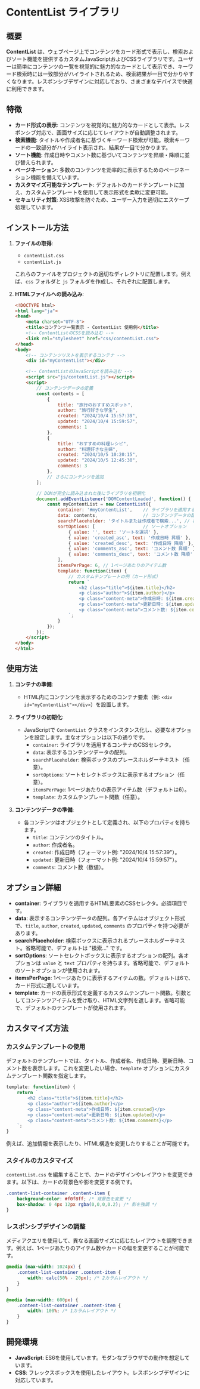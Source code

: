 # ContentList ライブラリ

## 概要

**ContentList** は、ウェブページ上でコンテンツをカード形式で表示し、検索およびソート機能を提供するカスタムJavaScriptおよびCSSライブラリです。ユーザーは簡単にコンテンツの一覧を視覚的に魅力的なカードとして表示でき、キーワード検索時には一致部分がハイライトされるため、検索結果が一目で分かりやすくなります。レスポンシブデザインに対応しており、さまざまなデバイスで快適に利用できます。

## 特徴

- **カード形式の表示**: コンテンツを視覚的に魅力的なカードとして表示。レスポンシブ対応で、画面サイズに応じてレイアウトが自動調整されます。
- **検索機能**: タイトルや作成者名に基づくキーワード検索が可能。検索キーワードの一致部分がハイライト表示され、結果が一目で分かります。
- **ソート機能**: 作成日時やコメント数に基づいてコンテンツを昇順・降順に並び替えられます。
- **ページネーション**: 多数のコンテンツを効率的に表示するためのページネーション機能を備えています。
- **カスタマイズ可能なテンプレート**: デフォルトのカードテンプレートに加え、カスタムテンプレートを使用して表示形式を柔軟に変更可能。
- **セキュリティ対策**: XSS攻撃を防ぐため、ユーザー入力を適切にエスケープ処理しています。

## インストール方法

1. **ファイルの取得**:
   - `contentList.css`
   - `contentList.js`

   これらのファイルをプロジェクトの適切なディレクトリに配置します。例えば、`css` フォルダと `js` フォルダを作成し、それぞれに配置します。

2. **HTMLファイルへの読み込み**:

   ```html
   <!DOCTYPE html>
   <html lang="ja">
   <head>
       <meta charset="UTF-8">
       <title>コンテンツ一覧表示 - ContentList 使用例</title>
       <!-- ContentListのCSSを読み込む -->
       <link rel="stylesheet" href="css/contentList.css">
   </head>
   <body>
       <!-- コンテンツリストを表示するコンテナ -->
       <div id="myContentList"></div>

       <!-- ContentListのJavaScriptを読み込む -->
       <script src="js/contentList.js"></script>
       <script>
           // コンテンツデータの定義
           const contents = [
               {
                   title: "旅行のおすすめスポット",
                   author: "旅行好きな学生",
                   created: "2024/10/4 15:57:39",
                   updated: "2024/10/4 15:59:57",
                   comments: 1
               },
               {
                   title: "おすすめの料理レシピ",
                   author: "料理好きな主婦",
                   created: "2024/10/5 10:20:15",
                   updated: "2024/10/5 12:45:30",
                   comments: 3
               },
               // さらにコンテンツを追加
           ];

           // DOMが完全に読み込まれた後にライブラリを初期化
           document.addEventListener('DOMContentLoaded', function() {
               const myContentList = new ContentList({
                   container: '#myContentList',    // ライブラリを適用するコンテナのセレクタ
                   data: contents,                 // コンテンツデータの配列
                   searchPlaceholder: 'タイトルまたは作成者で検索...', // 検索ボックスのプレースホルダー
                   sortOptions: [                  // ソートオプション
                       { value: '', text: 'ソートを選択' },
                       { value: 'created_asc', text: '作成日時 昇順' },
                       { value: 'created_desc', text: '作成日時 降順' },
                       { value: 'comments_asc', text: 'コメント数 昇順' },
                       { value: 'comments_desc', text: 'コメント数 降順' },
                   ],
                   itemsPerPage: 6, // 1ページあたりのアイテム数
                   template: function(item) {
                       // カスタムテンプレートの例（カード形式）
                       return `
                           <h2 class="title">${item.title}</h2>
                           <p class="author">${item.author}</p>
                           <p class="content-meta">作成日時: ${item.created}</p>
                           <p class="content-meta">更新日時: ${item.updated}</p>
                           <p class="content-meta">コメント数: ${item.comments}</p>
                       `;
                   }
               });
           });
       </script>
   </body>
   </html>
   ```

## 使用方法

1. **コンテナの準備**:
   - HTML内にコンテンツを表示するためのコンテナ要素（例: `<div id="myContentList"></div>`）を設置します。

2. **ライブラリの初期化**:
   - JavaScriptで `ContentList` クラスをインスタンス化し、必要なオプションを設定します。主なオプションは以下の通りです。
     - `container`: ライブラリを適用するコンテナのCSSセレクタ。
     - `data`: 表示するコンテンツデータの配列。
     - `searchPlaceholder`: 検索ボックスのプレースホルダーテキスト（任意）。
     - `sortOptions`: ソートセレクトボックスに表示するオプション（任意）。
     - `itemsPerPage`: 1ページあたりの表示アイテム数（デフォルトは6）。
     - `template`: カスタムテンプレート関数（任意）。

3. **コンテンツデータの準備**:
   - 各コンテンツはオブジェクトとして定義され、以下のプロパティを持ちます。
     - `title`: コンテンツのタイトル。
     - `author`: 作成者名。
     - `created`: 作成日時（フォーマット例: "2024/10/4 15:57:39"）。
     - `updated`: 更新日時（フォーマット例: "2024/10/4 15:59:57"）。
     - `comments`: コメント数（数値）。

## オプション詳細

- **container**: ライブラリを適用するHTML要素のCSSセレクタ。必須項目です。
- **data**: 表示するコンテンツデータの配列。各アイテムはオブジェクト形式で、`title`, `author`, `created`, `updated`, `comments` のプロパティを持つ必要があります。
- **searchPlaceholder**: 検索ボックスに表示されるプレースホルダーテキスト。省略可能で、デフォルトは "検索..." です。
- **sortOptions**: ソートセレクトボックスに表示するオプションの配列。各オプションは `value` と `text` プロパティを持ちます。省略可能で、デフォルトのソートオプションが使用されます。
- **itemsPerPage**: 1ページあたりに表示するアイテムの数。デフォルトは6で、カード形式に適しています。
- **template**: カードの表示形式を定義するカスタムテンプレート関数。引数としてコンテンツアイテムを受け取り、HTML文字列を返します。省略可能で、デフォルトのテンプレートが使用されます。

## カスタマイズ方法

### カスタムテンプレートの使用

デフォルトのテンプレートでは、タイトル、作成者名、作成日時、更新日時、コメント数を表示します。これを変更したい場合、`template` オプションにカスタムテンプレート関数を指定します。

```javascript
template: function(item) {
    return `
        <h2 class="title">${item.title}</h2>
        <p class="author">${item.author}</p>
        <p class="content-meta">作成日時: ${item.created}</p>
        <p class="content-meta">更新日時: ${item.updated}</p>
        <p class="content-meta">コメント数: ${item.comments}</p>
    `;
}
```

例えば、追加情報を表示したり、HTML構造を変更したりすることが可能です。

### スタイルのカスタマイズ

`contentList.css` を編集することで、カードのデザインやレイアウトを変更できます。以下は、カードの背景色や影を変更する例です。

```css
.content-list-container .content-item {
    background-color: #f0f8ff; /* 背景色を変更 */
    box-shadow: 0 4px 12px rgba(0,0,0,0.2); /* 影を強調 */
}
```

### レスポンシブデザインの調整

メディアクエリを使用して、異なる画面サイズに応じたレイアウトを調整できます。例えば、1ページあたりのアイテム数やカードの幅を変更することが可能です。

```css
@media (max-width: 1024px) {
    .content-list-container .content-item {
        width: calc(50% - 20px); /* 2カラムレイアウト */
    }
}

@media (max-width: 600px) {
    .content-list-container .content-item {
        width: 100%; /* 1カラムレイアウト */
    }
}
```

## 開発環境

- **JavaScript**: ES6を使用しています。モダンなブラウザでの動作を想定しています。
- **CSS**: フレックスボックスを使用したレイアウト。レスポンシブデザインに対応しています。

